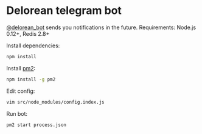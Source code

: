 # Delorean telegram bot

[@delorean_bot](https://telegram.me/delorean_bot) sends you notifications in the future. 
Requirements: Node.js 0.12+, Redis 2.8+

Install dependencies:
```sh
npm install
```

Install [pm2](https://www.npmjs.com/package/pm2):
```sh
npm install -g pm2
```

Edit config:
```sh
vim src/node_modules/config.index.js
```

Run bot:
```
pm2 start process.json
```
